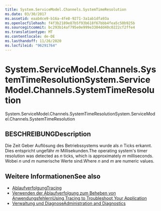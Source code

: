 ```yaml
---
title: System.ServiceModel.Channels.SystemTimeResolution
ms.date: 03/30/2017
ms.assetid: eaab4ce9-b16a-4fe8-9271-3a1ab1dfa93a
ms.openlocfilehash: f4f3b2189e87b5f93b618f67bbb4fea5c50b925b
ms.sourcegitcommit: bc293b14af795e0e999e3304dd40c0222cf2ffe4
ms.translationtype: MT
ms.contentlocale: de-DE
ms.lasthandoff: 11/26/2020
ms.locfileid: "96291764"
---
```

# <a name="systemservicemodelchannelssystemtimeresolution"></a><span data-ttu-id="6d59c-102">System.ServiceModel.Channels.SystemTimeResolution</span><span class="sxs-lookup"><span data-stu-id="6d59c-102">System.ServiceModel.Channels.SystemTimeResolution</span></span>

<span data-ttu-id="6d59c-103">System.ServiceModel.Channels.SystemTimeResolution</span><span class="sxs-lookup"><span data-stu-id="6d59c-103">System.ServiceModel.Channels.SystemTimeResolution</span></span>  
  
## <a name="description"></a><span data-ttu-id="6d59c-104">BESCHREIBUNG</span><span class="sxs-lookup"><span data-stu-id="6d59c-104">Description</span></span>  

 <span data-ttu-id="6d59c-105">Die Zeit Geber Auflösung des Betriebssystems wurde als *n* Ticks erkannt. Dies entspricht ungefähr *m* Millisekunden.</span><span class="sxs-lookup"><span data-stu-id="6d59c-105">The operating system's timer resolution was detected as *n* ticks, which is approximately *m* milliseconds.</span></span> <span data-ttu-id="6d59c-106">Wobei *n* und *m* numerische Werte sind.</span><span class="sxs-lookup"><span data-stu-id="6d59c-106">Where *n* and *m* are numeric values.</span></span>  
  
## <a name="see-also"></a><span data-ttu-id="6d59c-107">Weitere Informationen</span><span class="sxs-lookup"><span data-stu-id="6d59c-107">See also</span></span>

- [<span data-ttu-id="6d59c-108">Ablaufverfolgung</span><span class="sxs-lookup"><span data-stu-id="6d59c-108">Tracing</span></span>](index.md)
- [<span data-ttu-id="6d59c-109">Verwenden der Ablaufverfolgung zum Beheben von Anwendungsfehlern</span><span class="sxs-lookup"><span data-stu-id="6d59c-109">Using Tracing to Troubleshoot Your Application</span></span>](using-tracing-to-troubleshoot-your-application.md)
- [<span data-ttu-id="6d59c-110">Verwaltung und Diagnose</span><span class="sxs-lookup"><span data-stu-id="6d59c-110">Administration and Diagnostics</span></span>](../index.md)
